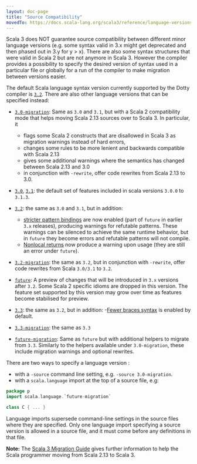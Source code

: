 ```yaml
---
layout: doc-page
title: "Source Compatibility"
movedTo: https://docs.scala-lang.org/scala3/reference/language-versions/source-compatibility.html
---
```


Scala 3 does NOT guarantee source compatibility between different minor language versions (e.g. some syntax valid in 3.x might get deprecated and then phased out in 3.y for y > x). There are also some syntax structures that were valid in Scala 2 but are not anymore in Scala 3. However the compiler provides a possibility to specify the desired version of syntax used in a particular file or globally for a run of the compiler to make migration between versions easier.

The default Scala language syntax version currently supported by the Dotty compiler is [`3.2`](https://scala-lang.org/api/3.x/scala/runtime/stdLibPatches/language$$3/2$.html). There are also other language versions that can be specified instead:

- [`3.0-migration`](https://scala-lang.org/api/3.x/scala/runtime/stdLibPatches/language$$3/0-migration$.html): Same as
`3.0` and `3.1`, but with a Scala 2 compatibility mode that helps moving Scala 2.13 sources over to Scala 3. In particular, it

    - flags some Scala 2 constructs that are disallowed in Scala 3 as migration warnings instead of hard errors,
    - changes some rules to be more lenient and backwards compatible with Scala 2.13
    - gives some additional warnings where the semantics has changed between Scala 2.13 and 3.0
    - in conjunction with `-rewrite`, offer code rewrites from Scala 2.13 to 3.0.

- [`3.0`](https://scala-lang.org/api/3.x/scala/runtime/stdLibPatches/language$$3/0$.html), [`3.1`](https://scala-lang.org/api/3.x/scala/runtime/stdLibPatches/language$$3/1$.html): the default set of features included in scala versions `3.0.0` to `3.1.3`.
- [`3.2`](https://scala-lang.org/api/3.x/scala/runtime/stdLibPatches/language$$3/2$.html): the same as `3.0` and `3.1`, but in addition:
  - [stricter pattern bindings](https://docs.scala-lang.org/scala3/reference/changed-features/pattern-bindings.html) are now enabled (part of `future` in earlier `3.x` releases), producing warnings for refutable patterns. These warnings can be silenced to achieve the same runtime behavior, but in `future` they become errors and refutable patterns will not compile.
  - [Nonlocal returns](https://docs.scala-lang.org/scala3/reference/dropped-features/nonlocal-returns.html) now produce a warning upon usage (they are still an error under `future`).
- [`3.2-migration`](https://scala-lang.org/api/3.x/scala/runtime/stdLibPatches/language$$3/2-migration$.html): the same as `3.2`, but in conjunction with `-rewrite`, offer code rewrites from Scala `3.0/3.1` to `3.2`.
- [`future`](https://scala-lang.org/api/3.x/scala/runtime/stdLibPatches/language$$future$.html): A preview of changes that will be introduced in `3.x` versions after `3.2`.
Some Scala 2 specific idioms are dropped in this version. The feature set supported by this version may grow over time as features become stabilised for preview.
- [`3.3`](https://scala-lang.org/api/3.x/scala/runtime/stdLibPatches/language$$3/3$.html): the same as `3.2`, but in addition:
  -[Fewer braces syntax](https://docs.scala-lang.org/scala3/reference/other-new-features/indentation.html#optional-braces-for-method-arguments-1) is enabled by default.
- [`3.3-migration`](https://scala-lang.org/api/3.x/scala/runtime/stdLibPatches/language$$3/3-migration$.html): the same as `3.3`

- [`future-migration`](https://scala-lang.org/api/3.x/scala/runtime/stdLibPatches/language$$future-migration$.html): Same as `future` but with additional helpers to migrate from `3.3`. Similarly to the helpers available under `3.0-migration`, these include migration warnings and optional rewrites.

There are two ways to specify a language version :

- with a `-source` command line setting, e.g. `-source 3.0-migration`.
- with a `scala.language` import at the top of a source file, e.g:

```scala
package p
import scala.language.`future-migration`

class C { ... }
```

Language imports supersede command-line settings in the source files where they are specified. Only one language import specifying a source version is allowed in a source file, and it must come before any definitions in that file.

**Note:** The [Scala 3 Migration Guide](https://docs.scala-lang.org/scala3/guides/migration/compatibility-intro.html) gives further information to help the Scala programmer moving from Scala 2.13 to Scala 3.

